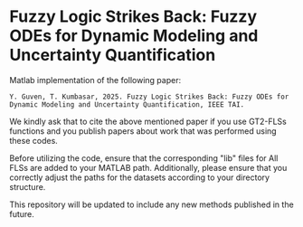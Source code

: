 # Fuzzy Logic Strikes Back: Fuzzy ODEs for Dynamic Modeling and Uncertainty Quantification

Matlab implementation of the following paper:

```
Y. Guven, T. Kumbasar, 2025. Fuzzy Logic Strikes Back: Fuzzy ODEs for Dynamic Modeling and Uncertainty Quantification, IEEE TAI.
```
We kindly ask that to cite the above mentioned paper if you use GT2-FLSs functions and you publish papers about work that was performed using these codes.

Before utilizing the code, ensure that the corresponding "lib" files for All FLSs are added to your MATLAB path. Additionally, please ensure that you correctly adjust the paths for the datasets according to your directory structure.

This repository will be updated to include any new methods published in the future.

